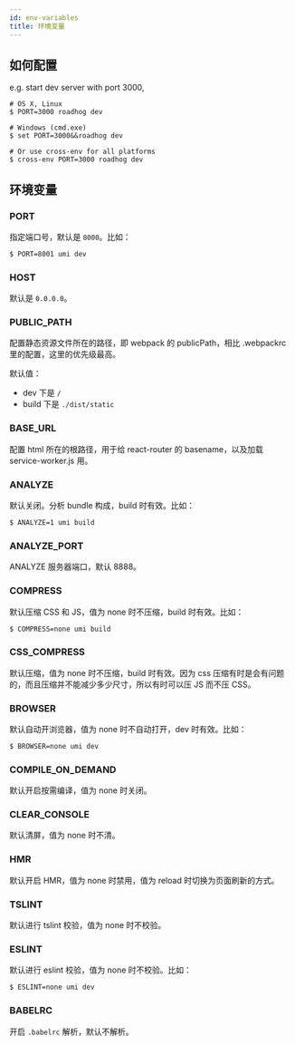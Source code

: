 ```yaml
---
id: env-variables
title: 环境变量
---
```


## 如何配置

e.g. start dev server with port 3000,

```
# OS X, Linux
$ PORT=3000 roadhog dev

# Windows (cmd.exe)
$ set PORT=3000&&roadhog dev

# Or use cross-env for all platforms
$ cross-env PORT=3000 roadhog dev
```

## 环境变量

### PORT

指定端口号，默认是 `8000`。比如：

```bash
$ PORT=8001 umi dev
```

### HOST

默认是 `0.0.0.0`。

### PUBLIC_PATH

配置静态资源文件所在的路径，即 webpack 的 publicPath，相比 .webpackrc 里的配置，这里的优先级最高。

默认值：

* dev 下是 `/`
* build 下是 `./dist/static`

### BASE_URL

配置 html 所在的根路径，用于给 react-router 的 basename，以及加载 service-worker.js 用。

### ANALYZE

默认关闭。分析 bundle 构成，build 时有效。比如：

```bash
$ ANALYZE=1 umi build
```

### ANALYZE_PORT

ANALYZE 服务器端口，默认 8888。

### COMPRESS

默认压缩 CSS 和 JS，值为 none 时不压缩，build 时有效。比如：

```bash
$ COMPRESS=none umi build
```

### CSS_COMPRESS

默认压缩，值为 none 时不压缩，build 时有效。因为 css 压缩有时是会有问题的，而且压缩并不能减少多少尺寸，所以有时可以压 JS 而不压 CSS。

### BROWSER

默认自动开浏览器，值为 none 时不自动打开，dev 时有效。比如：

```bash
$ BROWSER=none umi dev
```

### COMPILE_ON_DEMAND

默认开启按需编译，值为 none 时关闭。

### CLEAR_CONSOLE

默认清屏，值为 none 时不清。

### HMR

默认开启 HMR，值为 none 时禁用，值为 reload 时切换为页面刷新的方式。

### TSLINT

默认进行 tslint 校验，值为 none 时不校验。

### ESLINT

默认进行 eslint 校验，值为 none 时不校验。比如：

```bash
$ ESLINT=none umi dev
```

### BABELRC

开启 `.babelrc` 解析，默认不解析。
